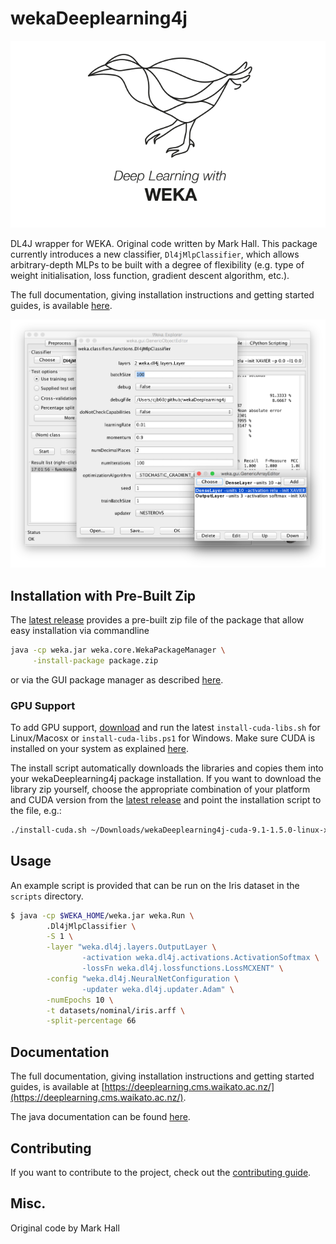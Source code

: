 # wekaDeeplearning4j

![Logo](docs/img/Weka_3_full.png)

DL4J wrapper for WEKA. Original code written by Mark Hall. This package currently introduces a new classifier,
`Dl4jMlpClassifier`, which allows arbitrary-depth MLPs to be built with a degree of flexibility (e.g. type of weight initialisation,
loss function, gradient descent algorithm, etc.).

The full documentation, giving installation instructions and getting started guides, is available [here](https://deeplearning.cms.waikato.ac.nz/).

![Weka Workbench GUI](docs/img/gui.png)

## Installation with Pre-Built Zip
The [latest release](https://github.com/Waikato/wekaDeeplearning4j/releases/latest) provides a pre-built zip file of the package that allow easy installation via commandline
```bash
java -cp weka.jar weka.core.WekaPackageManager \
     -install-package package.zip
```

or via the GUI package manager as described [here](http://weka.wikispaces.com/How+do+I+use+the+package+manager%3F#toc2).

### GPU Support

To add GPU support, [download](https://github.com/Waikato/wekaDeeplearning4j/releases/latest) and run the latest `install-cuda-libs.sh` for Linux/Macosx or `install-cuda-libs.ps1` for Windows. Make sure CUDA is installed on your system as explained [here](https://deeplearning.cms.waikato.ac.nz/install/#gpu).

The install script automatically downloads the libraries and copies them into your wekaDeeplearning4j package installation. If you want to download the library zip yourself, choose the appropriate combination of your platform and CUDA version from the [latest release](https://github.com/Waikato/wekaDeeplearning4j/releases/latest) and point the installation script to the file, e.g.:
```bash
./install-cuda.sh ~/Downloads/wekaDeeplearning4j-cuda-9.1-1.5.0-linux-x86_64.zip
```

## Usage

An example script is provided that can be run on the Iris dataset in the `scripts` directory.
```bash
$ java -cp $WEKA_HOME/weka.jar weka.Run \
		.Dl4jMlpClassifier \
		-S 1 \
		-layer "weka.dl4j.layers.OutputLayer \
		        -activation weka.dl4j.activations.ActivationSoftmax \
		        -lossFn weka.dl4j.lossfunctions.LossMCXENT" \
		-config "weka.dl4j.NeuralNetConfiguration \
		        -updater weka.dl4j.updater.Adam" \
		-numEpochs 10 \
		-t datasets/nominal/iris.arff \
		-split-percentage 66
```

## Documentation
The full documentation, giving installation instructions and getting started guides, is available at [https://deeplearning.cms.waikato.ac.nz/](https://deeplearning.cms.waikato.ac.nz/).

The java documentation can be found [here](https://waikato.github.io/wekaDeeplearning4j/doc/).

## Contributing

If you want to contribute to the project, check out the [contributing guide](https://github.com/Waikato/wekaDeeplearning4j/blob/master/CONTRIBUTING.md).

## Misc.
Original code by Mark Hall
